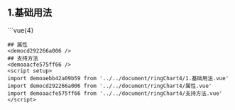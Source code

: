 ## 1.基础用法
<demoaebb42a09b59 />
```vue{4}
<template>
    <ring-chart-4 ref="chartRef" v-bind="chartOption"></ring-chart-4>
</template>

<script setup>
import { ref, onMounted } from 'vue';

const chartRef = ref();

const seriesData = [
    { value: 1048, name: '正常' },
    { value: 735, name: '故障' },
    { value: 580, name: '告警' },
    { value: 484, name: '离线' }
];
// 组合配置项
const chartOption = {
    seriesData
};

onMounted(() => chartRef.value.renderChart());
</script>
<style lang="scss" scoped>
.zrx-chart {
    height: 664px;
    background-color: rgb(3, 43, 68);
}
</style>
```
## 属性
<democd292266a006 />
## 支持方法
<demoaacfe575ff66 />
<script setup>
import demoaebb42a09b59 from '../../document/ringChart4/1.基础用法.vue'
import democd292266a006 from '../../document/ringChart4/属性.vue'
import demoaacfe575ff66 from '../../document/ringChart4/支持方法.vue'
</script>